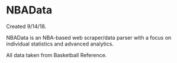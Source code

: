 # NBAData
Created 9/14/18.

NBAData is an NBA-based web scraper/data parser with a focus on individual statistics and advanced analytics.

All data taken from Basketball Reference.
